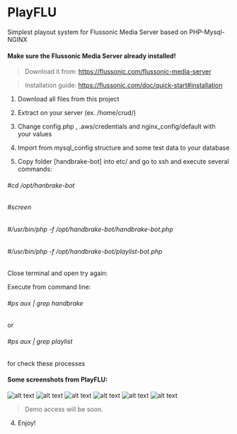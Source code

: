 # PlayFLU
Simplest playout system for Flussonic Media Server based on PHP-Mysql-NGINX 

#### Make sure the Flussonic Media Server already installed!
> Download it from: https://flussonic.com/flussonic-media-server

> Installation guide: https://flussonic.com/doc/quick-start#installation


1. Download all files from this project

2. Extract on your server (ex. /home/crud/)

3. Change config.php , .aws/credentials and nginx_config/default with your values

4. Import from mysql_config structure and some test data to your database

5. Copy folder [handbrake-bot] into etc/ and go to ssh and execute several commands:
###### #cd /opt/hanbrake-bot
###### #screen
###### #/usr/bin/php -f /opt/handbrake-bot/handbrake-bot.php
###### #/usr/bin/php -f /opt/handbrake-bot/playlist-bot.php

Close terminal and open try again:

Execute from command line:
###### #ps aux | grep handbrake 
or 
###### #ps aux | grep playlist 

for check these processes


#### Some screenshots from PlayFLU:

![alt text](https://subty.ru/images/Screenshot_2.png)
![alt text](https://subty.ru/images/Screenshot_3.png)
![alt text](https://subty.ru/images/Screenshot_4.png)
![alt text](https://subty.ru/images/Screenshot_5.png)
![alt text](https://subty.ru/images/Screenshot_6.png)
![alt text](https://subty.ru/images/Screenshot_7.png)

> Demo access will be soon.




4. Enjoy!
